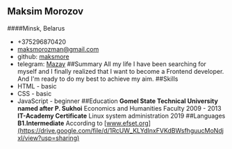 ## Maksim Morozov
####Minsk, Belarus
* +375296870420
* maksmorozman@gmail.com
* github: [maksmore](https://github.com/maksmore/rsschool-cv)
* telegram: [Mazay](https://t.me/maksmor)
##Summary
All my life I have been searching for myself and I finally realized that I want to become a Frontend developer. And I'm ready to do my best to achieve my aim.
 ##Skills
* HTML - basic
* CSS - basic
* JavaScript - beginner
##Education
**Gomel State Technical University named after P. Sukhoi**
Economics and Humanities Faculty
2009 - 2013
**IT-Academy Certificate**
Linux system administration
2019
##Languages
**B1.Intermediate**
According to [www.efset.org](https://drive.google.com/file/d/1RcUW_KLYdInxFVKdBWsfhguucMoNdjxI/view?usp=sharing)
